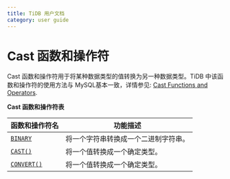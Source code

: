 ```yaml
---
title: TiDB 用户文档
category: user guide
---
```




# Cast 函数和操作符

Cast 函数和操作符用于将某种数据类型的值转换为另一种数据类型。TiDB 中该函数和操作符的使用方法与 MySQL基本一致，详情参见: [Cast Functions and Operators](https://dev.mysql.com/doc/refman/5.7/en/cast-functions.html).

**Cast 函数和操作符表**

| 函数和操作符名                                  | 功能描述               |
| ---------------------------------------- | ------------------ |
| [`BINARY`](https://dev.mysql.com/doc/refman/5.7/en/cast-functions.html#operator_binary) | 将一个字符串转换成一个二进制字符串。 |
| [`CAST()`](https://dev.mysql.com/doc/refman/5.7/en/cast-functions.html#function_cast) | 将一个值转换成一个确定类型。     |
| [`CONVERT()`](https://dev.mysql.com/doc/refman/5.7/en/cast-functions.html#function_convert) | 将一个值转换成一个确定类型。     |


